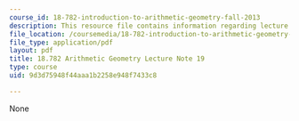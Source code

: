 ```yaml
---
course_id: 18-782-introduction-to-arithmetic-geometry-fall-2013
description: This resource file contains information regarding lecture note 19.
file_location: /coursemedia/18-782-introduction-to-arithmetic-geometry-fall-2013/9d3d75948f44aaa1b2258e948f7433c8_MIT18_782F13_lec19.pdf
file_type: application/pdf
layout: pdf
title: 18.782 Arithmetic Geometry Lecture Note 19
type: course
uid: 9d3d75948f44aaa1b2258e948f7433c8

---
```

None